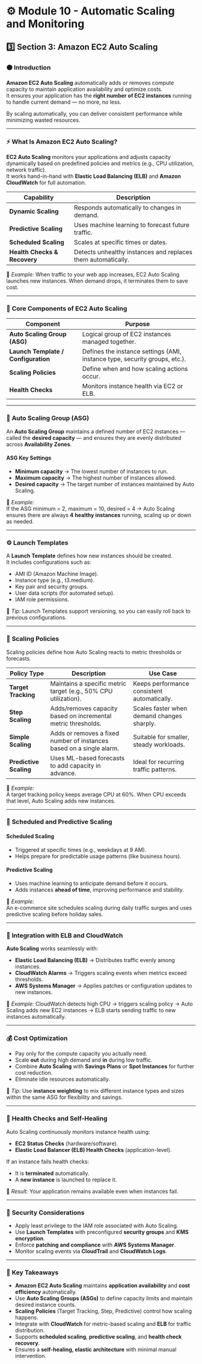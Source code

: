 # ⚙️ **Module 10 - Automatic Scaling and Monitoring**  

## 3️⃣ **Section 3: Amazon EC2 Auto Scaling**

### 🟠 **Introduction**

**Amazon EC2 Auto Scaling** automatically adds or removes compute capacity to maintain application availability and optimize costs.  
It ensures your application has the **right number of EC2 instances** running to handle current demand — no more, no less.

By scaling automatically, you can deliver consistent performance while minimizing wasted resources.

---

### ⚡ **What Is Amazon EC2 Auto Scaling?**

**EC2 Auto Scaling** monitors your applications and adjusts capacity dynamically based on predefined policies and metrics (e.g., CPU utilization, network traffic).  
It works hand-in-hand with **Elastic Load Balancing (ELB)** and **Amazon CloudWatch** for full automation.

| **Capability** | **Description** |
|-----------------|----------------|
| **Dynamic Scaling** | Responds automatically to changes in demand. |
| **Predictive Scaling** | Uses machine learning to forecast future traffic. |
| **Scheduled Scaling** | Scales at specific times or dates. |
| **Health Checks & Recovery** | Detects unhealthy instances and replaces them automatically. |

🧠 *Example:* When traffic to your web app increases, EC2 Auto Scaling launches new instances. When demand drops, it terminates them to save cost.

---

### 🧩 **Core Components of EC2 Auto Scaling**

| **Component** | **Purpose** |
|----------------|-------------|
| **Auto Scaling Group (ASG)** | Logical group of EC2 instances managed together. |
| **Launch Template / Configuration** | Defines the instance settings (AMI, instance type, security groups, etc.). |
| **Scaling Policies** | Define when and how scaling actions occur. |
| **Health Checks** | Monitors instance health via EC2 or ELB. |

---

### 🧱 **Auto Scaling Group (ASG)**

An **Auto Scaling Group** maintains a defined number of EC2 instances — called the **desired capacity** — and ensures they are evenly distributed across **Availability Zones**.

#### **ASG Key Settings**
- **Minimum capacity** → The lowest number of instances to run.  
- **Maximum capacity** → The highest number of instances allowed.  
- **Desired capacity** → The target number of instances maintained by Auto Scaling.  

🧠 *Example:*  
If the ASG minimum = 2, maximum = 10, desired = 4 → Auto Scaling ensures there are always **4 healthy instances** running, scaling up or down as needed.

---

### ⚙️ **Launch Templates**

A **Launch Template** defines how new instances should be created.  
It includes configurations such as:
- AMI ID (Amazon Machine Image).  
- Instance type (e.g., t3.medium).  
- Key pair and security groups.  
- User data scripts (for automated setup).  
- IAM role permissions.

🧠 *Tip:* Launch Templates support versioning, so you can easily roll back to previous configurations.

---

### 🧮 **Scaling Policies**

Scaling policies define how Auto Scaling reacts to metric thresholds or forecasts.

| **Policy Type** | **Description** | **Use Case** |
|------------------|------------------|---------------|
| **Target Tracking** | Maintains a specific metric target (e.g., 50% CPU utilization). | Keeps performance consistent automatically. |
| **Step Scaling** | Adds/removes capacity based on incremental metric thresholds. | Scales faster when demand changes sharply. |
| **Simple Scaling** | Adds or removes a fixed number of instances based on a single alarm. | Suitable for smaller, steady workloads. |
| **Predictive Scaling** | Uses ML-based forecasts to add capacity in advance. | Ideal for recurring traffic patterns. |

🧠 *Example:*  
A target tracking policy keeps average CPU at 60%. When CPU exceeds that level, Auto Scaling adds new instances.

---

### 📅 **Scheduled and Predictive Scaling**

#### **Scheduled Scaling**
- Triggered at specific times (e.g., weekdays at 9 AM).  
- Helps prepare for predictable usage patterns (like business hours).  

#### **Predictive Scaling**
- Uses machine learning to anticipate demand before it occurs.  
- Adds instances **ahead of time**, improving performance and stability.  

🧠 *Example:*  
An e-commerce site schedules scaling during daily traffic surges and uses predictive scaling before holiday sales.

---

### 🔁 **Integration with ELB and CloudWatch**

**Auto Scaling** works seamlessly with:
- **Elastic Load Balancing (ELB)** → Distributes traffic evenly among instances.  
- **CloudWatch Alarms** → Triggers scaling events when metrics exceed thresholds.  
- **AWS Systems Manager** → Applies patches or configuration updates to new instances.  

🧠 *Example:* CloudWatch detects high CPU → triggers scaling policy → Auto Scaling adds new EC2 instances → ELB starts sending traffic to new instances automatically.

---

### 💰 **Cost Optimization**

- Pay only for the compute capacity you actually need.  
- Scale **out** during high demand and **in** during low traffic.  
- Combine **Auto Scaling** with **Savings Plans** or **Spot Instances** for further cost reduction.  
- Eliminate idle resources automatically.  

🧠 *Tip:* Use **instance weighting** to mix different instance types and sizes within the same ASG for flexibility and savings.

---

### 🧱 **Health Checks and Self-Healing**

Auto Scaling continuously monitors instance health using:
- **EC2 Status Checks** (hardware/software).  
- **Elastic Load Balancer (ELB) Health Checks** (application-level).  

If an instance fails health checks:
- It is **terminated** automatically.  
- A **new instance** is launched to replace it.  

🧠 *Result:* Your application remains available even when instances fail.

---

### 🔐 **Security Considerations**

- Apply least privilege to the IAM role associated with Auto Scaling.  
- Use **Launch Templates** with preconfigured **security groups** and **KMS encryption**.  
- Enforce **patching and compliance** with **AWS Systems Manager**.  
- Monitor scaling events via **CloudTrail** and **CloudWatch Logs**.

---

### 🧠 **Key Takeaways**

- **Amazon EC2 Auto Scaling** maintains **application availability** and **cost efficiency** automatically.  
- Use **Auto Scaling Groups (ASGs)** to define capacity limits and maintain desired instance counts.  
- **Scaling Policies** (Target Tracking, Step, Predictive) control how scaling happens.  
- Integrate with **CloudWatch** for metric-based scaling and **ELB** for traffic distribution.  
- Supports **scheduled scaling**, **predictive scaling**, and **health check recovery**.  
- Ensures a **self-healing, elastic architecture** with minimal manual intervention.  
